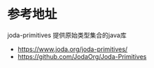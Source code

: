 # 参考地址
joda-primitives 提供原始类型集合的java库
- https://www.joda.org/joda-primitives/
- https://github.com/JodaOrg/Joda-Primitives